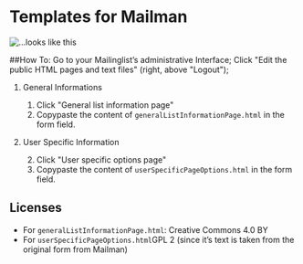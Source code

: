 Templates for Mailman
==================

![…looks like this](http://i.imgur.com/fnXCm7q.png)

##How To:
Go to your Mailinglist’s administrative Interface; Click "Edit the public HTML pages and text files" (right, above "Logout"); 

1. General Informations

	1. Click "General list information page"
	1. Copypaste the content of `generalListInformationPage.html` in the form field.

2. User Specific Information

	2. Click "User specific options page"
	2. Copypaste the content of `userSpecificPageOptions.html` in the form field.

## Licenses
* For `generalListInformationPage.html`: Creative Commons 4.0 BY 
* For `userSpecificPageOptions.html`GPL 2 (since it’s text is taken from the original form from Mailman)
